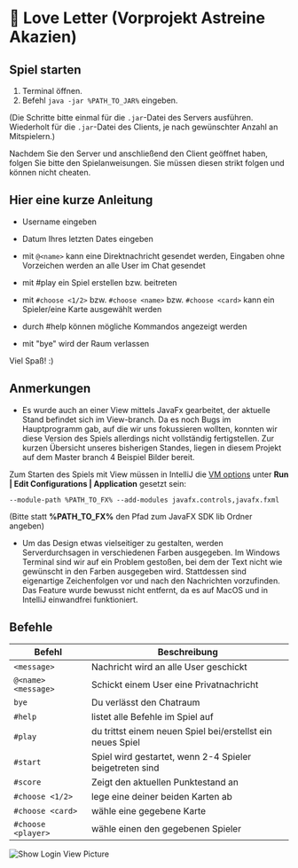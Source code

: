# 💌 Love Letter (Vorprojekt Astreine Akazien)



## Spiel starten
1. Terminal öffnen.
2. Befehl `java -jar %PATH_TO_JAR%` eingeben.

(Die Schritte bitte einmal für die `.jar`-Datei des Servers ausführen. Wiederholt für die `.jar`-Datei des Clients, je nach 
gewünschter Anzahl an Mitspielern.)

Nachdem Sie den Server und anschließend den Client geöffnet haben, folgen Sie bitte den Spielanweisungen.
Sie müssen diesen strikt folgen und können nicht cheaten. 


## Hier eine kurze Anleitung

- Username eingeben
- Datum Ihres letzten Dates eingeben
- mit `@<name>` kann eine Direktnachricht gesendet werden, Eingaben ohne Vorzeichen werden an alle User im Chat gesendet
 
- mit #play ein Spiel erstellen bzw. beitreten
- mit `#choose <1/2>` bzw. `#choose <name>` bzw. `#choose <card>` kann ein Spieler/eine Karte ausgewählt werden
- durch #help können mögliche Kommandos angezeigt werden
- mit "bye" wird der Raum verlassen 

Viel Spaß! :)

## Anmerkungen

- Es wurde auch an einer View mittels JavaFx gearbeitet, der aktuelle Stand befindet sich im View-branch. Da es noch Bugs
 im Hauptprogramm gab, auf die wir uns fokussieren wollten, konnten wir diese Version des Spiels allerdings nicht 
 vollständig fertigstellen. Zur kurzen Übersicht unseres bisherigen Standes, liegen in diesem Projekt auf dem Master 
 branch 4 Beispiel Bilder bereit.

 Zum Starten des Spiels mit View müssen in IntelliJ die [VM options](https://www.jetbrains.com/help/idea/javafx.html#vm-options) unter **Run | Edit Configurations | Application** gesetzt sein:

 ```--module-path %PATH_TO_FX% --add-modules javafx.controls,javafx.fxml```
 
 (Bitte statt **%PATH_TO_FX%** den Pfad zum JavaFX SDK lib Ordner angeben)

- Um das Design etwas vielseitiger zu gestalten, werden Serverdurchsagen in verschiedenen Farben ausgegeben. 
Im Windows Terminal sind wir auf ein Problem gestoßen, bei dem der Text nicht wie gewünscht in den Farben ausgegeben 
wird. Stattdessen sind eigenartige Zeichenfolgen vor und nach den Nachrichten vorzufinden. Das Feature wurde bewusst 
nicht entfernt, da es auf MacOS und in IntelliJ einwandfrei funktioniert. 

## Befehle

| Befehl | Beschreibung |
| ------ | ------ |
| `<message>` | Nachricht wird an alle User geschickt |
| `@<name> <message>` | Schickt einem User eine Privatnachricht |
| `bye` | Du verlässt den Chatraum |
| `#help` | listet alle Befehle im Spiel auf |
| `#play` | du trittst einem neuen Spiel bei/erstellst ein neues Spiel |
| `#start` | Spiel wird gestartet, wenn 2-4 Spieler beigetreten sind |
| `#score` | Zeigt den aktuellen Punktestand an |
| `#choose <1/2>` | lege eine deiner beiden Karten ab |
| `#choose <card>` | wähle eine gegebene Karte |
| `#choose <player>` | wähle einen den gegebenen Spieler |

![Show Login View Picture](https://gitlab2.cip.ifi.lmu.de/dbs_sep/dbs_sep2020-21/vp-astreine-akazien/-/raw/master/GUI%20Pictures/viewPicture1.png "Login View Picture")